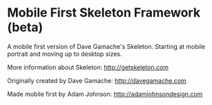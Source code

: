 # Mobile First Skeleton Framework (beta)

A mobile first version of Dave Gamache's Skeleton. Starting at mobile portrait and moving up to desktop sizes.

More information about Skeleton: http://getskeleton.com

Originally created by Dave Gamache: http://davegamache.com

Made mobile first by Adam Johnson: http://adamjohnsondesign.com